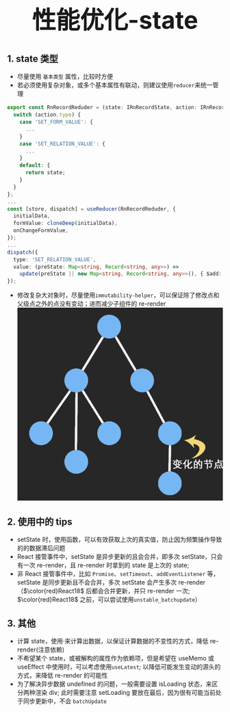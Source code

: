 # <center><h1>性能优化-state</h1></center>

## 1. state 类型

- 尽量使用 `基本类型` 属性，比较时方便
- 若必须使用复杂对象，或多个基本属性有联动，则建议使用`reducer`来统一管理

```ts
export const RnRecordReduder = (state: IRnRecordState, action: IRnRecordAction): IRnRecordState => {
  switch (action.type) {
    case 'SET_FORM_VALUE': {
      ...
    }
    case 'SET_RELATION_VALUE': {
      ...
    }
    default: {
      return state;
    }
  }
};
...
const [store, dispatch] = useReducer(RnRecordReduder, {
  initialData,
  formValue: cloneDeep(initialData),
  onChangeFormValue,
});
...
dispatch({
  type: 'SET_RELATION_VALUE',
  value: (preState: Map<string, Record<string, any>>) =>
    update(preState || new Map<string, Record<string, any>>(), { $add: [[element.id, selRelation]] }),
});
```

- 修改复杂大对象时，尽量使用`immutability-helper`，可以保证除了修改点和父级点之外的点没有变动；进而减少子组件的 re-render
  ![immutability-helper](../../assets/experience/immutability-helper.gif)

## 2. 使用中的 tips

- setState 时，使用函数，可以有效获取上次的真实值，防止因为频繁操作导致的的数据滞后问题
- React 接管事件中，setState 是异步更新的且会合并，即多次 setState，只会有一次 re-render，且 re-render 时拿到的 state 是上次的 state;
- 非 React 接管事件中，比如 `Promise`、`setTimeout`、`addEventListener` 等，setState 是同步更新且不会合并，多次 setState 会产生多次 re-render（$\color{red}React18$ 后都会合并更新，并只 re-render 一次; $\color{red}React18$ 之前，可以尝试使用`unstable_batchupdate`）

## 3. 其他

- 计算 state，使用·来计算出数据，以保证计算数据的不变性的方式，降低 re-render(注意依赖)
- 不希望某个 state，或被解构的属性作为依赖项，但是希望在 useMemo 或 useEffect 中使用时，可以考虑使用`useLatest`; 以降低可能发生变动的源头的方式，来降低 re-render 的可能性
- 为了解决异步数据 undefined 的问题，一般需要设置 isLoading 状态，来区分两种渲染 div; 此时需要注意 setLoading 要放在最后，因为很有可能当前处于同步更新中，不会 `batchUpdate`
